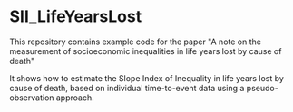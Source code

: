 # SII_LifeYearsLost

This repository contains example code for the paper "A note on the measurement of socioeconomic inequalities in life years lost by cause of death"

It shows how to estimate the Slope Index of Inequality in life years lost by cause of death, based on individual time-to-event data using a pseudo-observation approach.
